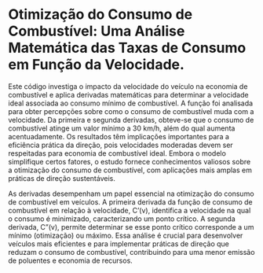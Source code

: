 # Otimização do Consumo de Combustível: Uma Análise Matemática das Taxas de Consumo em Função da Velocidade.

Este código investiga o impacto da velocidade do veículo na economia de combustível e aplica derivadas matemáticas para determinar a velocidade ideal associada ao consumo mínimo de combustível. A função foi analisada para obter percepções sobre como o consumo de combustível muda com a velocidade. Da primeira e segunda derivadas, obteve-se que o consumo de combustível atinge um valor mínimo a 30 km/h, além do qual aumenta acentuadamente. Os resultados têm implicações importantes para a eficiência prática da direção, pois velocidades moderadas devem ser respeitadas para economia de combustível ideal. Embora o modelo simplifique
certos fatores, o estudo fornece conhecimentos valiosos sobre a otimização do consumo de combustível, com aplicações mais amplas em práticas de direção sustentáveis.

As derivadas desempenham um papel essencial na otimização do consumo de combustível em veículos. A primeira derivada da função de consumo de combustível em relação à velocidade, C’(v), identifica a velocidade na qual o consumo é minimizado, caracterizando um ponto crítico. A segunda derivada, C”(v), permite determinar se esse ponto crítico corresponde a um mínimo (otimização) ou máximo. Essa análise é crucial para desenvolver veículos mais eficientes e para implementar práticas de direção que reduzam o consumo de combustível, contribuindo para uma menor emissão de poluentes e economia de recursos.

